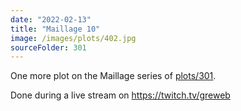 ```yaml
---
date: "2022-02-13"
title: "Maillage 10"
image: /images/plots/402.jpg
sourceFolder: 301
---
```


One more plot on the Maillage series of [plots/301](/plots/301).

Done during a live stream on https://twitch.tv/greweb
